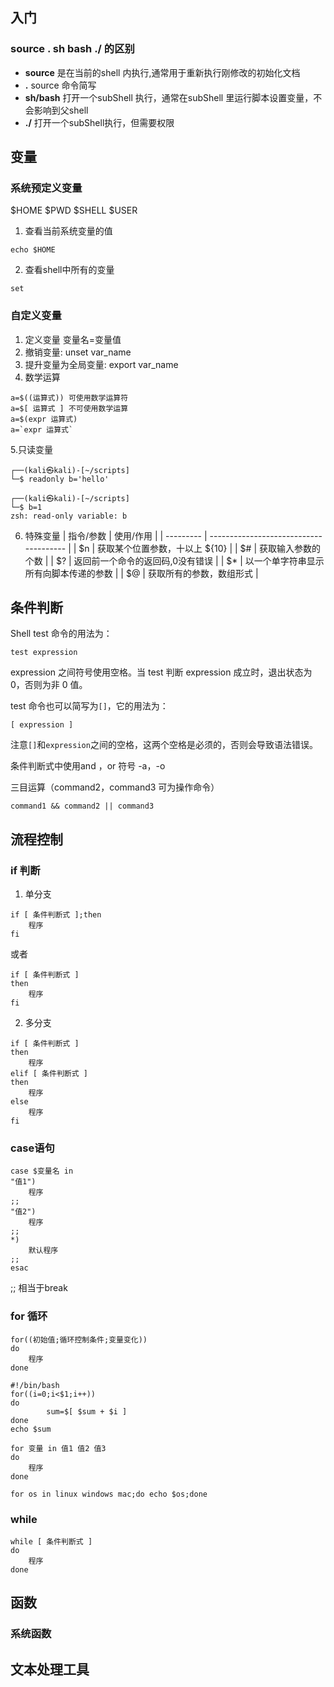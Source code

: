 ## 入门

### source .  sh bash  ./ 的区别

- **source** 是在当前的shell 内执行,通常用于重新执行刚修改的初始化文档
- **.** source 命令简写
- **sh/bash** 打开一个subShell 执行，通常在subShell 里运行脚本设置变量，不会影响到父shell
- **./** 打开一个subShell执行，但需要权限

## 变量

### 系统预定义变量

$HOME $PWD $SHELL $USER

1. 查看当前系统变量的值
```shell
echo $HOME
```
2. 查看shell中所有的变量
```shell
set
```

### 自定义变量
1. 定义变量 变量名=变量值
2. 撤销变量: unset var_name
3. 提升变量为全局变量: export var_name
4. 数学运算 
```shell
a=$((运算式)) 可使用数学运算符
a=$[ 运算式 ] 不可使用数学运算
a=$(expr 运算式)
a=`expr 运算式`
```
5.只读变量
```shell
┌──(kali㉿kali)-[~/scripts]
└─$ readonly b='hello'
                                                                             
┌──(kali㉿kali)-[~/scripts]
└─$ b=1            
zsh: read-only variable: b
```
6. 特殊变量
| 指令/参数 | 使用/作用                              |
| --------- | -------------------------------------- |
| $n        | 获取某个位置参数，十以上 ${10}         |
| $#        | 获取输入参数的个数                     |
| $?        | 返回前一个命令的返回码,0没有错误       | 
| $*        | 以一个单字符串显示所有向脚本传递的参数 |
| $@        | 获取所有的参数，数组形式               |

## 条件判断

Shell test 命令的用法为：

```
test expression
```

expression 之间符号使用空格。当 test 判断 expression 成立时，退出状态为 0，否则为非 0 值。  
  
test 命令也可以简写为`[]`，它的用法为：
```
[ expression ]
```
注意`[]`和`expression`之间的空格，这两个空格是必须的，否则会导致语法错误。

条件判断式中使用and ，or 符号 -a，-o
 
三目运算（command2，command3 可为操作命令）
```shell
command1 && command2 || command3
```

## 流程控制

### if 判断
1. 单分支
```shell
if [ 条件判断式 ];then
	程序
fi	
```
或者
```shell
if [ 条件判断式 ]
then
	程序
fi
```
2. 多分支
```shell
if [ 条件判断式 ]
then
	程序
elif [ 条件判断式 ]
then
	程序
else
	程序
fi	
```

### case语句

```shell
case $变量名 in 
"值1")
	程序
;;
"值2")
	程序
;;
*)
	默认程序
;;
esac
```
;; 相当于break

### for 循环
```shell
for((初始值;循环控制条件;变量变化))
do
	程序
done	
```

```shell
#!/bin/bash
for((i=0;i<$1;i++))
do
        sum=$[ $sum + $i ]
done
echo $sum

```

```shell
for 变量 in 值1 值2 值3
do
	程序
done

for os in linux windows mac;do echo $os;done
```

### while
```shell
while [ 条件判断式 ]
do
	程序
done	
```

## 函数

### 系统函数

## 文本处理工具



